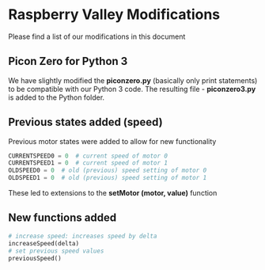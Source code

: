 # Raspberry Valley Modifications

Please find a list of our modifications in this document

## Picon Zero for Python 3

We have slightly modified the **piconzero.py** (basically only print statements) to be compatible with our Python 3 code. The resulting file - **piconzero3.py** is added to the Python folder.

## Previous states added (speed)

Previous motor states were added to allow for new functionality

```python
CURRENTSPEED0 = 0  # current speed of motor 0
CURRENTSPEED1 = 0  # current speed of motor 1
OLDSPEED0 = 0  # old (previous) speed setting of motor 0
OLDSPEED1 = 0  # old (previous) speed setting of motor 1
```

These led to extensions to the **setMotor (motor, value)** function

## New functions added

```python
# increase speed: increases speed by delta
increaseSpeed(delta)
# set previous speed values
previousSpeed()
```